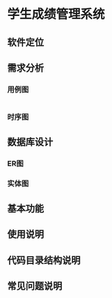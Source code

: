 # 学生成绩管理系统

## 软件定位

## 需求分析

### 用例图

```mermaid

```

### 时序图

## 数据库设计

### ER图

### 实体图

## 基本功能

## 使用说明

## 代码目录结构说明

## 常见问题说明